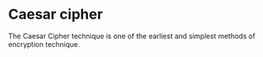 # Caesar cipher 
The Caesar Cipher technique is one of the earliest and simplest methods of encryption technique.
